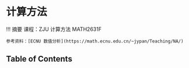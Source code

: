 # 计算方法

!!! 摘要
    课程：ZJU 计算方法 MATH2631F
    
    参考资料：[ECNU 数值分析](https://math.ecnu.edu.cn/~jypan/Teaching/NA/)

## Table of Contents

